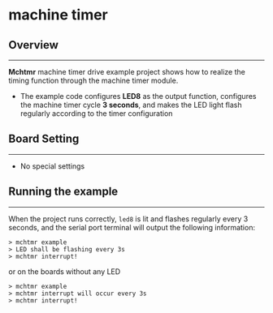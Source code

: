 # machine timer
## Overview
***
**Mchtmr** machine timer drive example project shows how to realize the timing function through the machine timer module.
- The example code configures **LED8** as the output function, configures the machine timer cycle **3 seconds**, and makes the LED light flash regularly according to the timer configuration

## Board Setting
***
- No special settings

## Running the example
***
When the project runs correctly, ``led8`` is lit and flashes regularly every 3 seconds, and the serial port terminal will output the following information:
```
> mchtmr example
> LED shall be flashing every 3s
> mchtmr interrupt!
```
or on the boards without any LED
```
> mchtmr example
> mchtmr interrupt will occur every 3s
> mchtmr interrupt!
```
